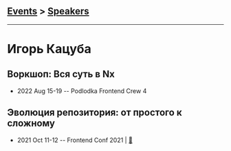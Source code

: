 ## [Events](../README.md) > [Speakers](../speakers.md)
---

# Игорь Кацуба

## Воркшоп: Вся суть в Nx
- 2022 Aug 15-19 -- Podlodka Frontend Crew 4    
## Эволюция репозитория: от простого к сложному
- 2021 Oct 11-12 -- Frontend Conf 2021  | [:notebook:](https://drive.google.com/file/d/14QLrg8odryZ54TYc-Tg6-85F-mrs_1ea/view)  

